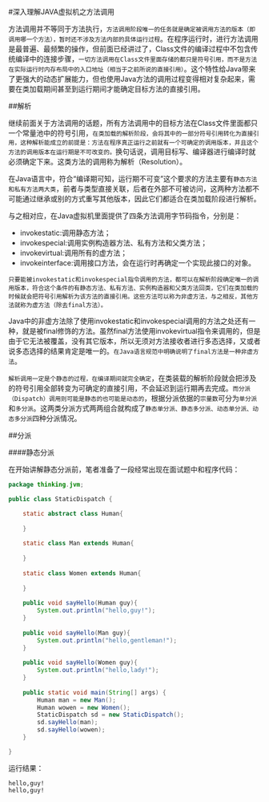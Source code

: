 #深入理解JAVA虚拟机之方法调用

方法调用并不等同于方法执行，`方法调用阶段唯一的任务就是确定被调用方法的版本（即调用哪一个方法），暂时还不涉及方法内部的具体运行过程`。在程序运行时，进行方法调用是最普遍、最频繁的操作，但前面已经讲过了，Class文件的编译过程中不包含传统编译中的连接步骤，`一切方法调用在Class文件里面存储的都只是符号引用，而不是方法在实际运行时内存布局中的入口地址（相当于之前所说的直接引用）`。这个特性给Java带来了更强大的动态扩展能力，但也使用Java方法的调用过程变得相对复杂起来，需要在类加载期间甚至到运行期间才能确定目标方法的直接引用。

##解析

继续前面关于方法调用的话题，所有方法调用中的目标方法在Class文件里面都只一个常量池中的符号引用，`在类加载的解析阶段，会将其中的一部分符号引用转化为直接引用，这种解析能成立的前提是：方法在程序真正运行之前就有一个可确定的调用版本，并且这个方法的调用版本在运行期是不可改变的。`换句话说，调用目标写、编译器进行编译时就必须确定下来。这类方法的调用称为解析（Resolution）。

在Java语言中，符合“编译期可知，运行期不可变”这个要求的方法主要有`静态方法和私有方法两大类`，前者与类型直接关联，后者在外部不可被访问，这两种方法都不可能通过继承或别的方式重写其他版本，因此它们都适合在类加载阶段进行解析。

与之相对应，在Java虚拟机里面提供了四条方法调用字节码指令，分别是：

*    invokestatic:调用静态方法；
*    invokespecial:调用实例构造器<init>方法、私有方法和父类方法；
*    invokevirtual:调用所有的虚方法；
*    invokeinterface:调用接口方法，会在运行时再确定一个实现此接口的对象。

`只要能被invokestatic和invokespecial指令调用的方法，都可以在解析阶段确定唯一的调用版本，符合这个条件的有静态方法、私有方法、实例构造器和父类方法回类，它们在类加载的时候就会把符号引用解析为该方法的直接引用。这些方法可以称为非虚方法，与之相反，其他方法就称为虚方法（除去final方法）。`

Java中的非虚方法除了使用invokestatic和invokespecial调用的方法之处还有一种，就是被final修饰的方法。虽然final方法使用invokevirtual指令来调用的，但是由于它无法被覆盖，没有其它版本，所以无须对方法接收者进行多态选择，又或者说多态选择的结果肯定是唯一的。`在Java语言规范中明确说明了final方法是一种非虚方法`。

`解析调用一定是个静态的过程，在编译期间就完全确定`，在类装载的解析阶段就会把涉及的符号引用全部转变为可确定的直接引用，不会延迟到运行期再去完成。`而分派（Dispatch）调用则可能是静态的也可能是动态的`，根据分派依据的`宗量数`可分为`单分派`和`多分派`。这两类分派方式两两组合就构成了`静态单分派、静态多分派、动态单分派、动态多分派`四种分派情况。

##分派

####静态分派

在开始讲解静态分派前，笔者准备了一段经常出现在面试题中和程序代码：

```Java
package thinking.jvm;

public class StaticDispatch {

	static abstract class Human{
		
	}
	
	static class Man extends Human{
		
	}
	
	static class Women extends Human{
		
	}
	
	public void sayHello(Human guy){
		System.out.println("hello,guy!");
	}
	
	public void sayHello(Man guy){
		System.out.println("hello,gentleman!");
	}
	
	public void sayHello(Women guy){
		System.out.println("hello,lady!");
	}
	
	public static void main(String[] args) {
		Human man = new Man();
		Human wowen = new Women();
		StaticDispatch sd = new StaticDispatch();
		sd.sayHello(man);
		sd.sayHello(wowen);
	}

}
```
运行结果：
```
hello,guy!
hello,guy!
```


